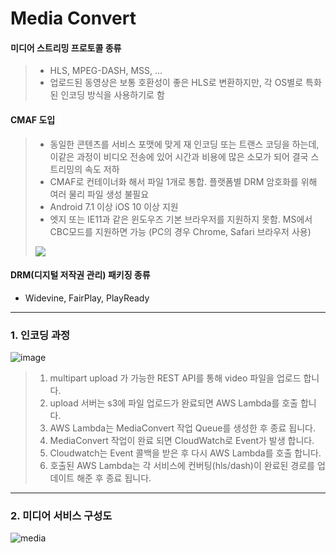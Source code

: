 # Media Convert

#### 미디어 스트리밍 프로토콜 종류
> - HLS, MPEG-DASH, MSS, ...
> - 업로드된 동영상은 보통 호환성이 좋은 HLS로 변환하지만, 각 OS별로 특화된 인코딩 방식을 사용하기로 함

#### CMAF 도입
> - 동일한 콘텐츠를 서비스 포맷에 맞게 재 인코딩 또는 트랜스 코딩을 하는데, 이같은 과정이 비디오 전송에 있어 시간과 비용에 많은 소모가 되어 결국 스트리밍의 속도 저하
> - CMAF로 컨테이너화 해서 파일 1개로 통합. 플랫폼별 DRM 암호화를 위해 여러 물리 파일 생성 불필요
> - Android 7.1 이상 iOS 10 이상 지원
> - 엣지 또는 IE11과 같은 윈도우즈 기본 브라우저를 지원하지 못함. MS에서 CBC모드를 지원하면 가능 (PC의 경우 Chrome, Safari 브라우저 사용)
>
> ![](https://steemitimages.com/DQmabwp8ZmXC59ubEce5pBjPe7U8M621YVuCqTTsxHu98Y5/image.png)

#### DRM(디지털 저작권 관리) 패키징 종류
  - Widevine, FairPlay, PlayReady
---
### 1. 인코딩 과정
![image](https://miro.medium.com/max/1400/1*EBrO1ioquwHC41Zkw-KlhQ.jpeg)
> 1. multipart upload 가 가능한 REST API를 통해 video 파일을 업로드 합니다.
> 2. upload 서버는 s3에 파일 업로드가 완료되면 AWS Lambda를 호출 합니다.
> 3. AWS Lambda는 MediaConvert 작업 Queue를 생성한 후 종료 됩니다.
> 4. MediaConvert 작업이 완료 되면 CloudWatch로 Event가 발생 합니다.
> 5. Cloudwatch는 Event 콜백을 받은 후 다시 AWS Lambda를 호출 합니다.
> 6. 호출된 AWS Lambda는 각 서비스에 컨버팅(hls/dash)이 완료된 경로를 업데이트 해준 후 종료 됩니다.

---
### 2. 미디어 서비스 구성도
![media](https://kroki.io/c4plantuml/svg/eNp9k1FP2zAQx9_9KW55mFJpGmLsA0ADEhJ0q5ohXpAq1z5aC8fOHDsUTXz3ObaTuoPx0pzv9z_f5X_NeWepsa6R5JNQTDqOUH1fV1pZ3Nuv7XuACoUmImKFlQh3rdSUw2dYIBcUvKhHY6FG0wuGhCzRdFqVrkPzBQomBSpbzEj90lls1nPtFKfmpWTfPL24r4sZ_CEAEZdFd1b4fB1-fRXANERZuNB5IHdTRFsRZGO9pM2G04HcTlEmWF_tbVk0w-QsDj4IwptUh_OVYpoLtQWr4fq2Prm8qK8f1II-IVyuFilqDYoen6EXHPWDWmGjewTci8c3_ZjUjj9Ty3bD7dVwuh9PufhgzqknN26DRqHF7mBCcuvIFrajYeoqPUdLjkQbTU0wbD4G78qCM5MlueyVvBKyQpkWG3fh-fJn_QtO0mpmUZFY3IXX7KxtExtz-Qq84rdDh_-Ud2cetM7G9PoHiu1uo0055Kert_iGH1998H5YbO__jDB3XaqZU_Y0jXSkrHTTSu89KG3Fo2DUCq3yqsH1fI7Vsspx8PsDHob8gEeXY5PMvxymFv-hqcFIyTkq7r_ivxX4R9U=)
